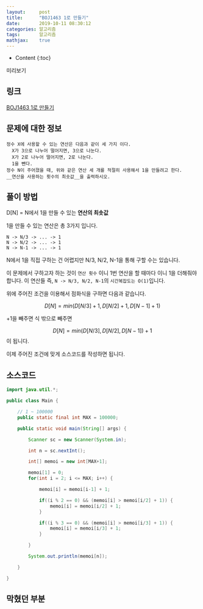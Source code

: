 ```yaml
---
layout:     post
title:      "BOJ1463 1로 만들기"
date:       2019-10-11 08:30:12
categories: 알고리즘
tags:       알고리즘
mathjax:    true
---
```


* Content
{:toc}

미리보기



## 링크

[BOJ1463 1로 만들기](https://www.acmicpc.net/problem/1463)

## 문제에 대한 정보
```
정수 X에 사용할 수 있는 연산은 다음과 같이 세 가지 이다.
  X가 3으로 나누어 떨어지면, 3으로 나눈다.
  X가 2로 나누어 떨어지면, 2로 나눈다.
  1을 뺀다.
정수 N이 주어졌을 때, 위와 같은 연산 세 개를 적절히 사용해서 1을 만들려고 한다.
__연산을 사용하는 횟수의 최솟값__을 출력하시오.
```

## 풀이 방법

D[N] = N에서 1을 만들 수 있는 __연산의 최솟값__

1을 만들 수 있는 연산은 총 3가지 입니다.

```
N -> N/3 -> ... -> 1
N -> N/2 -> ... -> 1
N -> N-1 -> ... -> 1
```

N에서 1을 직접 구하는 건 어렵지만 N/3, N/2, N-1을 통해 구할 수는 있습니다.

이 문제에서 구하고자 하는 것이 `연산 횟수` 이니 1번 연산을 할 때마다 이니 1을 더해줘야 합니다. 이 연산들 즉, `N -> N/3, N/2, N-1`의 `시간복잡도는 O(1)`입니다.


위에 주어진 조건을 이용해서 점화식을 구하면 다음과 같습니다.

$$
D[N] = min(D[N/3] + 1, D[N/2] + 1, D[N-1] + 1)
$$

+1을 빼주면 식 밖으로 빼주면

$$
D[N] = min(D[N/3], D[N/2], D[N-1]) + 1
$$
이 됩니다.

이제 주어진 조건에 맞게 소스코드를 작성하면 됩니다.

## 소스코드

```java
import java.util.*;

public class Main {

	// 1 ~ 100000
	public static final int MAX = 100000;

	public static void main(String[] args) {

		Scanner sc = new Scanner(System.in);

		int n = sc.nextInt();

		int[] memoi = new int[MAX+1];

		memoi[1] = 0;
		for(int i = 2; i <= MAX; i++) {

			memoi[i] = memoi[i-1] + 1;

			if((i % 2 == 0) && (memoi[i] > memoi[i/2] + 1)) {
				memoi[i] = memoi[i/2] + 1;
			}

			if((i % 3 == 0) && (memoi[i] > memoi[i/3] + 1)) {
				memoi[i] = memoi[i/3] + 1;
			}

		}

		System.out.println(memoi[n]);

	}

}
```

## 막혔던 부분

